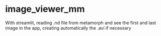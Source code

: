 # image_viewer_mm

With streamlit, reading .nd file from metamorph and see the first and last image in the app, creating automatically the .avi if necessary
